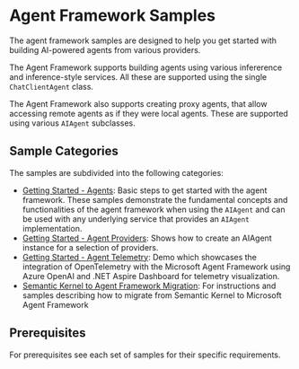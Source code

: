 # Agent Framework Samples

The agent framework samples are designed to help you get started with building AI-powered agents
from various providers.

The Agent Framework supports building agents using various infererence and inference-style services.
All these are supported using the single `ChatClientAgent` class.

The Agent Framework also supports creating proxy agents, that allow accessing remote agents as if they
were local agents. These are supported using various `AIAgent` subclasses.

## Sample Categories

The samples are subdivided into the following categories:

- [Getting Started - Agents](./GettingStarted/Agents/README.md): Basic steps to get started with the agent framework.
  These samples demonstrate the fundamental concepts and functionalities of the agent framework when using the
  `AIAgent` and can be used with any underlying service that provides an `AIAgent` implementation.
- [Getting Started - Agent Providers](./GettingStarted/AgentProviders/README.md): Shows how to create an AIAgent instance for a selection of providers.
- [Getting Started - Agent Telemetry](./GettingStarted/AgentOpenTelemetry/README.md): Demo which showcases the integration of OpenTelemetry with the Microsoft Agent Framework using Azure OpenAI and .NET Aspire Dashboard for telemetry visualization.
- [Semantic Kernel to Agent Framework Migration](https://github.com/microsoft/semantic-kernel/tree/main/dotnet/samples/AgentFrameworkMigration): For instructions and samples describing how to migrate from Semantic Kernel to Microsoft Agent Framework

## Prerequisites

For prerequisites see each set of samples for their specific requirements.
